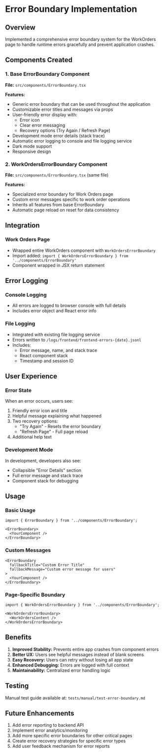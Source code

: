 # Error Boundary Implementation

## Overview
Implemented a comprehensive error boundary system for the WorkOrders page to handle runtime errors gracefully and prevent application crashes.

## Components Created

### 1. Base ErrorBoundary Component
**File:** `src/components/ErrorBoundary.tsx`

**Features:**
- Generic error boundary that can be used throughout the application
- Customizable error titles and messages via props
- User-friendly error display with:
  - Error icon
  - Clear error messaging
  - Recovery options (Try Again / Refresh Page)
- Development mode error details (stack trace)
- Automatic error logging to console and file logging service
- Dark mode support
- Responsive design

### 2. WorkOrdersErrorBoundary Component
**File:** `src/components/ErrorBoundary.tsx` (same file)

**Features:**
- Specialized error boundary for Work Orders page
- Custom error messages specific to work order operations
- Inherits all features from base ErrorBoundary
- Automatic page reload on reset for data consistency

## Integration

### Work Orders Page
- Wrapped entire WorkOrders component with `WorkOrdersErrorBoundary`
- Import added: `import { WorkOrdersErrorBoundary } from '../components/ErrorBoundary'`
- Component wrapped in JSX return statement

## Error Logging

### Console Logging
- All errors are logged to browser console with full details
- Includes error object and React error info

### File Logging
- Integrated with existing file logging service
- Errors written to `/logs/frontend/frontend-errors-{date}.jsonl`
- Includes:
  - Error message, name, and stack trace
  - React component stack
  - Timestamp and session ID

## User Experience

### Error State
When an error occurs, users see:
1. Friendly error icon and title
2. Helpful message explaining what happened
3. Two recovery options:
   - "Try Again" - Resets the error boundary
   - "Refresh Page" - Full page reload
4. Additional help text

### Development Mode
In development, developers also see:
- Collapsible "Error Details" section
- Full error message and stack trace
- Component stack for debugging

## Usage

### Basic Usage
```tsx
import { ErrorBoundary } from '../components/ErrorBoundary';

<ErrorBoundary>
  <YourComponent />
</ErrorBoundary>
```

### Custom Messages
```tsx
<ErrorBoundary 
  fallbackTitle="Custom Error Title"
  fallbackMessage="Custom error message for users"
>
  <YourComponent />
</ErrorBoundary>
```

### Page-Specific Boundary
```tsx
import { WorkOrdersErrorBoundary } from '../components/ErrorBoundary';

<WorkOrdersErrorBoundary>
  <WorkOrdersContent />
</WorkOrdersErrorBoundary>
```

## Benefits

1. **Improved Stability:** Prevents entire app crashes from component errors
2. **Better UX:** Users see helpful messages instead of blank screens
3. **Easy Recovery:** Users can retry without losing all app state
4. **Enhanced Debugging:** Errors are logged with full context
5. **Maintainability:** Centralized error handling logic

## Testing

Manual test guide available at: `tests/manual/test-error-boundary.md`

## Future Enhancements

1. Add error reporting to backend API
2. Implement error analytics/monitoring
3. Add more specific error boundaries for other critical pages
4. Create error recovery strategies for specific error types
5. Add user feedback mechanism for error reports